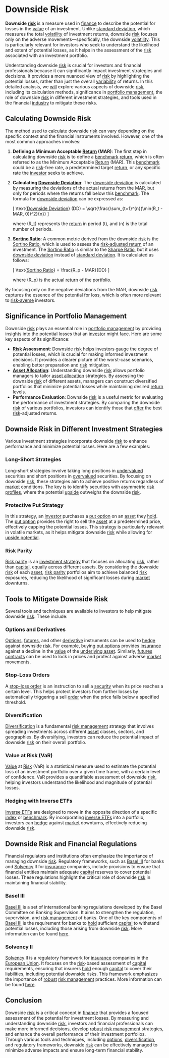 # Downside Risk

**Downside [risk](../r/risk.md)** is a measure used in [finance](../f/finance.md) to describe the potential for losses in the [value](../v/value.md) of an investment. Unlike [standard deviation](../s/standard_deviation.md), which measures the total [volatility](../v/volatility.md) of investment returns, downside [risk](../r/risk.md) focuses only on the adverse movements—specifically, the downside [volatility](../v/volatility.md). This is particularly relevant for investors who seek to understand the likelihood and extent of potential losses, as it helps in the assessment of the [risk](../r/risk.md) associated with an investment portfolio.

Understanding downside [risk](../r/risk.md) is crucial for investors and financial professionals because it can significantly impact investment strategies and decisions. It provides a more nuanced view of [risk](../r/risk.md) by highlighting the potential losses, rather than just the overall [variability](../v/variability.md) of returns. In this detailed analysis, we [will](../w/will.md) explore various aspects of downside [risk](../r/risk.md), including its calculation methods, significance in [portfolio management](../p/par.md), the role of downside [risk](../r/risk.md) in different investment strategies, and tools used in the financial [industry](../i/industry.md) to mitigate these risks.

## Calculating Downside Risk

The method used to calculate downside [risk](../r/risk.md) can vary depending on the specific context and the financial instruments involved. However, one of the most common approaches involves:

1. **Defining a Minimum Acceptable [Return](../r/return.md) (MAR)**:
   The first step in calculating downside [risk](../r/risk.md) is to define a [benchmark](../b/benchmark.md) [return](../r/return.md), which is often referred to as the Minimum Acceptable [Return](../r/return.md) (MAR). This [benchmark](../b/benchmark.md) could be a [risk](../r/risk.md)-free rate, a predetermined target [return](../r/return.md), or any specific rate the [investor](../i/investor.md) seeks to achieve.

2. **Calculating [Downside Deviation](../d/downside_deviation.md)**:
   The [downside deviation](../d/downside_deviation.md) is calculated by measuring the deviations of the actual returns from the MAR, but only for periods where the returns fall below this [benchmark](../b/benchmark.md). The formula for [downside deviation](../d/downside_deviation.md) can be expressed as:

   \[
   \text{[Downside Deviation](../d/downside_deviation.md)} (DD) = \sqrt{\frac{\sum_{t=1}^{n}(\min(R_t - MAR, 0))^2}{n}}
   \]

   where \(R_t\) represents the [return](../r/return.md) in period \(t\), and \(n\) is the total number of periods.

3. **[Sortino Ratio](../s/sortino_ratio.md)**:
   A common metric derived from the downside [risk](../r/risk.md) is the [Sortino Ratio](../s/sortino_ratio.md), which is used to assess the [risk-adjusted return](../r/risk-adjusted_return.md) of an investment. The [Sortino Ratio](../s/sortino_ratio.md) is similar to the [Sharpe Ratio](../s/sharpe_ratio.md), but it uses [downside deviation](../d/downside_deviation.md) instead of [standard deviation](../s/standard_deviation.md). It is calculated as follows:

   \[
   \text{[Sortino Ratio](../s/sortino_ratio.md)} = \frac{R_p - MAR}{DD}
   \]

   where \(R_p\) is the actual [return](../r/return.md) of the portfolio.

By focusing only on the negative deviations from the MAR, downside [risk](../r/risk.md) captures the essence of the potential for loss, which is often more relevant to [risk-averse](../r/risk-averse.md) investors.

## Significance in Portfolio Management

Downside [risk](../r/risk.md) plays an essential role in [portfolio management](../p/par.md) by providing insights into the potential losses that an [investor](../i/investor.md) might face. Here are some key aspects of its significance:

- **[Risk](../r/risk.md) Assessment**: Downside [risk](../r/risk.md) helps investors gauge the degree of potential losses, which is crucial for making informed investment decisions. It provides a clearer picture of the worst-case scenarios, enabling better preparation and [risk](../r/risk.md) mitigation.
- **[Asset Allocation](../a/asset_allocation.md)**: Understanding downside [risk](../r/risk.md) allows portfolio managers to tailor [asset allocation](../a/asset_allocation.md) strategies. By assessing the downside [risk](../r/risk.md) of different assets, managers can construct diversified portfolios that minimize potential losses while maintaining desired [return](../r/return.md) levels.
- **Performance Evaluation**: Downside [risk](../r/risk.md) is a useful metric for evaluating the performance of investment strategies. By comparing the downside [risk](../r/risk.md) of various portfolios, investors can identify those that [offer](../o/offer.md) the best [risk](../r/risk.md)-adjusted returns.

## Downside Risk in Different Investment Strategies

Various investment strategies incorporate downside [risk](../r/risk.md) to enhance performance and minimize potential losses. Here are a few examples:

### Long-Short Strategies

Long-short strategies involve taking long positions in [undervalued](../u/undervalued.md) securities and short positions in [overvalued](../o/overvalued.md) securities. By focusing on downside [risk](../r/risk.md), these strategies aim to achieve positive returns regardless of [market](../m/market.md) conditions. The key is to identify securities with asymmetric [risk profiles](../r/risk_profiles.md), where the potential [upside](../u/upside.md) outweighs the downside [risk](../r/risk.md).

### Protective Put Strategy

In this strategy, an [investor](../i/investor.md) purchases a [put option](../p/put.md) on an [asset](../a/asset.md) they [hold](../h/hold.md). The [put option](../p/put.md) provides the right to sell the [asset](../a/asset.md) at a predetermined price, effectively capping the potential losses. This strategy is particularly relevant in volatile markets, as it helps mitigate downside [risk](../r/risk.md) while allowing for [upside potential](../u/upside_potential_in_trading.md).

### Risk Parity

[Risk parity](../r/risk_parity.md) is an [investment strategy](../i/investment_strategy.md) that focuses on allocating [risk](../r/risk.md), rather than [capital](../c/capital.md), equally across different assets. By considering the downside [risk](../r/risk.md) of each [asset](../a/asset.md), [risk parity](../r/risk_parity.md) portfolios aim to achieve balanced [risk](../r/risk.md) exposures, reducing the likelihood of significant losses during [market](../m/market.md) downturns.

## Tools to Mitigate Downside Risk

Several tools and techniques are available to investors to help mitigate downside [risk](../r/risk.md). These include:

### Options and Derivatives

[Options](../o/options.md), [futures](../f/futures.md), and other [derivative](../d/derivative.md) instruments can be used to [hedge](../h/hedge.md) against downside [risk](../r/risk.md). For example, buying [put options](../p/put_options.md) provides [insurance](../i/insurance.md) against a decline in the [value](../v/value.md) of the [underlying asset](../u/underlying_asset.md). Similarly, [futures contracts](../f/futures_contracts.md) can be used to lock in prices and protect against adverse [market](../m/market.md) movements.

### Stop-Loss Orders

A [stop-loss order](../s/stop-loss_order.md) is an instruction to sell a [security](../s/security.md) when its price reaches a certain level. This helps protect investors from further losses by automatically triggering a sell [order](../o/order.md) when the price falls below a specified threshold.

### Diversification

[Diversification](../d/diversification.md) is a fundamental [risk management](../r/risk_management.md) strategy that involves spreading investments across different [asset](../a/asset.md) classes, sectors, and geographies. By diversifying, investors can reduce the potential impact of downside [risk](../r/risk.md) on their overall portfolio.

### Value at Risk (VaR)

[Value](../v/value.md) at [Risk](../r/risk.md) (VaR) is a statistical measure used to estimate the potential loss of an investment portfolio over a given time frame, with a certain level of confidence. VaR provides a quantifiable assessment of downside [risk](../r/risk.md), helping investors understand the likelihood and magnitude of potential losses.

### Hedging with Inverse ETFs

[Inverse ETFs](../i/inverse_etfs.md) are designed to move in the opposite direction of a specific [index](../i/index_instrument.md) or [benchmark](../b/benchmark.md). By incorporating [inverse ETFs](../i/inverse_etfs.md) into a portfolio, investors can [hedge](../h/hedge.md) against [market](../m/market.md) downturns, effectively reducing downside [risk](../r/risk.md).

## Downside Risk and Financial Regulations

Financial regulators and institutions often emphasize the importance of managing downside [risk](../r/risk.md). Regulatory frameworks, such as [Basel III](../b/basel_iii.md) for banks and [Solvency](../s/solvency.md) II for [insurance](../i/insurance.md) companies, include provisions to ensure that financial entities maintain adequate [capital](../c/capital.md) reserves to cover potential losses. These regulations highlight the critical role of downside [risk](../r/risk.md) in maintaining financial stability.

### Basel III

[Basel III](../b/basel_iii.md) is a set of international banking regulations developed by the Basel Committee on Banking Supervision. It aims to strengthen the regulation, supervision, and [risk management](../r/risk_management.md) of banks. One of the key components of [Basel III](../b/basel_iii.md) is the requirement for banks to [hold](../h/hold.md) sufficient [capital](../c/capital.md) to withstand potential losses, including those arising from downside [risk](../r/risk.md). More information can be found [here](https://www.bis.org/bcbs/basel3.htm).

### Solvency II

[Solvency](../s/solvency.md) II is a regulatory framework for [insurance](../i/insurance.md) companies in the [European Union](../e/european_union_(eu).md). It focuses on the [risk](../r/risk.md)-based assessment of [capital](../c/capital.md) requirements, ensuring that insurers [hold](../h/hold.md) enough [capital](../c/capital.md) to cover their liabilities, including potential downside risks. This framework emphasizes the importance of [robust](../r/robust.md) [risk management](../r/risk_management.md) practices. More information can be found [here](https://ec.europa.eu/info/business-economy-euro/banking-and-finance/insurance-and-pensions/risk-management-and-supervision-insurance-companies-solvency-ii_en).

## Conclusion

Downside [risk](../r/risk.md) is a critical concept in [finance](../f/finance.md) that provides a focused assessment of the potential for investment losses. By measuring and understanding downside [risk](../r/risk.md), investors and financial professionals can make more informed decisions, develop [robust](../r/robust.md) [risk management](../r/risk_management.md) strategies, and enhance the overall performance of their investment portfolios. Through various tools and techniques, including [options](../o/options.md), [diversification](../d/diversification.md), and regulatory frameworks, downside [risk](../r/risk.md) can be effectively managed to minimize adverse impacts and ensure long-term financial stability.